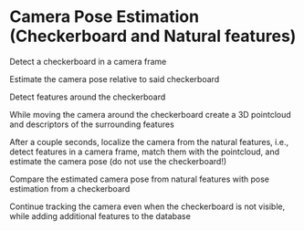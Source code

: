 # Camera Pose Estimation (Checkerboard and Natural features)
Detect a checkerboard in a camera frame

Estimate the camera pose relative to said checkerboard

Detect features around the checkerboard

While moving the camera around the checkerboard create a 3D pointcloud and descriptors of the surrounding features

After a couple seconds, localize the camera from the natural features, i.e., detect features in a camera frame, match them with the pointcloud, and estimate the camera pose (do not use the checkerboard!)

Compare the estimated camera pose from natural features with pose estimation from a checkerboard

Continue tracking the camera even when the checkerboard is not visible, while adding additional features to the database
